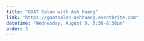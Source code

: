 ```yaml
---
title: "GOAT Salon with Ash Huang"
link: "https://goatsalon-ashhuang.eventbrite.com"
datetime: "Wednesday, August 9, 6:30-8:30pm"
order: 3
---
```

